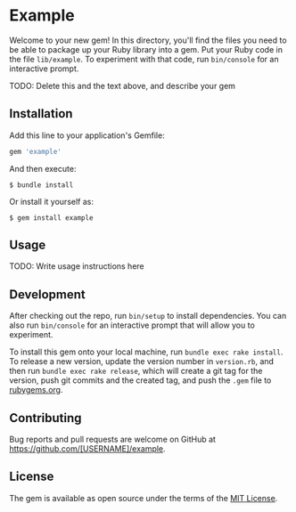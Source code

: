 # Example

Welcome to your new gem! In this directory, you'll find the files you need to be able to package up your Ruby library into a gem. Put your Ruby code in the file `lib/example`. To experiment with that code, run `bin/console` for an interactive prompt.

TODO: Delete this and the text above, and describe your gem

## Installation

Add this line to your application's Gemfile:

```ruby
gem 'example'
```

And then execute:

    $ bundle install

Or install it yourself as:

    $ gem install example

## Usage

TODO: Write usage instructions here

## Development

After checking out the repo, run `bin/setup` to install dependencies. You can also run `bin/console` for an interactive prompt that will allow you to experiment.

To install this gem onto your local machine, run `bundle exec rake install`. To release a new version, update the version number in `version.rb`, and then run `bundle exec rake release`, which will create a git tag for the version, push git commits and the created tag, and push the `.gem` file to [rubygems.org](https://rubygems.org).

## Contributing

Bug reports and pull requests are welcome on GitHub at https://github.com/[USERNAME]/example.

## License

The gem is available as open source under the terms of the [MIT License](https://opensource.org/licenses/MIT).
